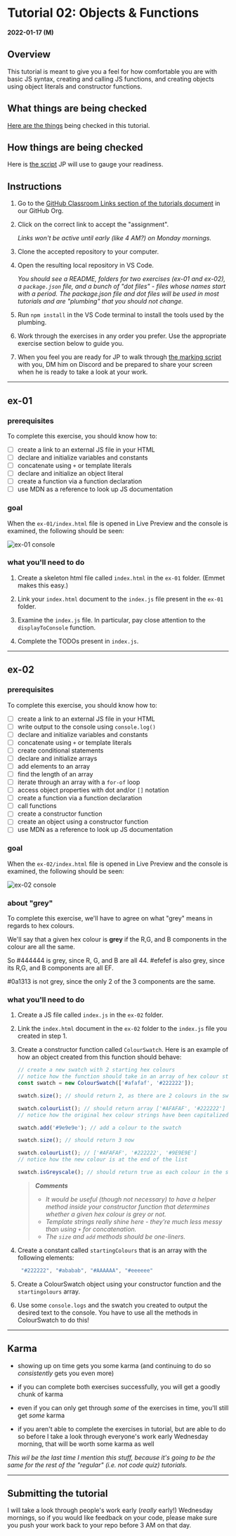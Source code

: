 # Tutorial 02: Objects & Functions

**2022-01-17 (M)**

## Overview

This tutorial is meant to give you a feel for how comfortable you are with basic JS syntax, creating and calling JS functions, and creating objects using object literals and constructor functions.


## What things are being checked

[Here are the things](what-things-are-checked.md) being checked in this tutorial.


## How things are being checked

Here is [the script](how-things-are-checked.md) JP will use to gauge your readiness.


## Instructions
   
1. Go to the [GitHub Classroom Links section of the tutorials document](https://github.com/MRU-CSIS-3512-202201-001/shared-course-material/blob/main/tutorials.md#github-classroom-links) in our GitHub Org.
   
2. Click on the correct link to accept the "assignment". 

    _Links won't be active until early (like 4 AM?) on Monday mornings._

3. Clone the accepted repository to your computer.
   
4. Open the resulting local repository in VS Code.

    _You should see a README, folders for two exercises (ex-01 and ex-02), a `package.json` file, and a bunch of "dot files" - files whose names start with a period. The package.json file and dot files will be used in most tutorials and are "plumbing" that you should not change._

5. Run `npm install` in the VS Code terminal to install the tools used by the plumbing.
   
6. Work through the exercises in any order you prefer. Use the appropriate exercise section below to guide you.
   
7. When you feel you are ready for JP to walk through [the marking script](how-things-are-checked.md) with you, DM him on Discord and be prepared to share your screen when he is ready to take a look at your work.

---

## ex-01

### prerequisites

To complete this exercise, you should know how to:

- [ ] create a link to an external JS file in your HTML
- [ ] declare and initialize variables and constants
- [ ] concatenate using `+` or template literals
- [ ] declare and initialize an object literal
- [ ] create a function via a function declaration
- [ ] use MDN as a reference to look up JS documentation

### goal

When the `ex-01/index.html` file is opened in Live Preview and the console is examined, the following should be seen:

![ex-01 console](instruction-images/ex-01.png)


### what you'll need to do

1. Create a skeleton html file called `index.html` in the `ex-01` folder. (Emmet makes this easy.)
   
2. Link your `index.html` document to the `index.js` file present in the `ex-01` folder.
   
3. Examine the `index.js` file. In particular, pay close attention to the `displayToConsole` function.
   
4. Complete the TODOs present in `index.js`.


---

## ex-02

### prerequisites

To complete this exercise, you should know how to:

- [ ] create a link to an external JS file in your HTML
- [ ] write output to the console using `console.log()`
- [ ] declare and initialize variables and constants
- [ ] concatenate using `+` or template literals
- [ ] create conditional statements
- [ ] declare and initialize arrays
- [ ] add elements to an array
- [ ] find the length of an array
- [ ] iterate through an array with a `for-of` loop
- [ ] access object properties with dot and/or `[]` notation
- [ ] create a function via a function declaration
- [ ] call functions
- [ ] create a constructor function
- [ ] create an object using a constructor function
- [ ] use MDN as a reference to look up JS documentation

### goal

When the `ex-02/index.html` file is opened in Live Preview and the console is examined, the following should be seen:
 
![ex-02 console](instruction-images/ex-02.png)

### about "grey"

To complete this exercise, we'll have to agree on what "grey" means in regards to hex colours. 

We'll say that a given hex colour is **grey** if the R,G, and B components in the colour are all the same.

So #444444 is grey, since R, G, and B are all 44. #efefef is also grey, since its R,G, and B components are all EF.

#0a1313 is not grey, since the only 2 of the 3 components are the same.
 
### what you'll need to do

1. Create a JS file called `index.js` in the `ex-02` folder.
   
2. Link the `index.html` document in the `ex-02` folder to the `index.js` file you created in step 1.
   
3. Create a constructor function called `ColourSwatch`. Here is an example of how an object created from this function should behave:

    ```javascript
    // create a new swatch with 2 starting hex colours
    // notice how the function should take in an array of hex colour strings
    const swatch = new ColourSwatch(['#afafaf', '#222222']);

    swatch.size(); // should return 2, as there are 2 colours in the swatch

    swatch.colourList(); // should return array ['#AFAFAF', '#222222']
    // notice how the original hex colour strings have been capitalized!

    swatch.add('#9e9e9e'); // add a colour to the swatch

    swatch.size(); // should return 3 now

    swatch.colourList(); // ['#AFAFAF', '#222222', '#9E9E9E']
    // notice how the new colour is at the end of the list

    swatch.isGreyscale(); // should return true as each colour in the swatch is "grey"
    ```

    > **_Comments_**  
    > 
    > - _It would be useful (though not necessary) to have a helper method inside your constructor function that determines whether a given hex colour is grey or not._
    > - _Template strings really shine here - they're much less messy than using `+` for concatenation._
    > - _The `size` and `add` methods should be one-liners._

4. Create a constant called `startingColours` that is an array with the following elements:
    
   ```javascript
    "#222222", "#ababab", "#AAAAAA", "#eeeeee"
   ```

5. Create a ColourSwatch object using your constructor function and the `startingolours` array.

6. Use some `console.logs` and the swatch you created to output the desired text to the console. You have to use all the methods in ColourSwatch to do this!
   
---

## Karma
 
- showing up on time gets you some karma (and continuing to do so *consistently* gets you even more)

- if you can complete both exercises successfully, you will get a goodly chunk of karma

- even if you can only get through _some_ of the exercises in time, you'll still get *some* karma

- if you aren't able to complete the exercises in tutorial, but are able to do so before I take a look through everyone's work early Wednesday morning, that will be worth some karma as well

_This wil be the last time I mention this stuff, because it's going to be the same for the rest of the "regular" (i.e. not code quiz) tutorials._

---

## Submitting the tutorial

I will take a look through people's work early (_really_ early!) Wednesday mornings, so if you would like feedback on your code, please make sure you push your work back to your repo before 3 AM on that day.




